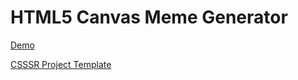 # HTML5 Canvas Meme Generator

[Demo](https://laniman.github.io/canvas-meme-generator/)

[CSSSR Project Template](https://github.com/CSSSR/csssr-project-template)
